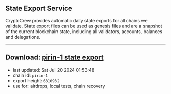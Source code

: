 ## State Export Service
CryptoCrew provides automatic daily state exports for all chains we validate. State export files can be used as genesis files and are a snapshot of the current blockchain state, including all validators, accounts, balances and delegations.

---
**Download: [pirin-1 state export](https://dl-eu2.ccvalidators.com/SERVICE/nolus/pirin-1_export_6310932.json)**
---

- last updated: Sat Jul 20 2024 01:53:48
- chain id: `pirin-1`
- export height: `6310932`
- use for: airdrops, local tests, chain recovery
